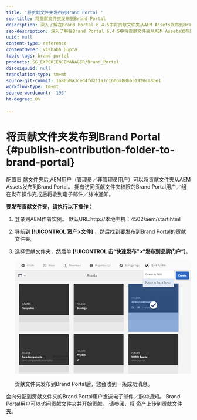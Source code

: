 ```yaml
---
title: '将贡献文件夹发布到Brand Portal '
seo-title: 将贡献文件夹发布到Brand Portal
description: 深入了解在Brand Portal 6.4.5中将贡献文件夹从AEM Assets发布到Brand Portal。
seo-description: 深入了解在Brand Portal 6.4.5中将贡献文件夹从AEM Assets发布到Brand Portal。
uuid: null
content-type: reference
contentOwner: Vishabh Gupta
topic-tags: brand-portal
products: SG_EXPERIENCEMANAGER/Brand_Portal
discoiquuid: null
translation-type: tm+mt
source-git-commit: 1a8658a3ced4fd211a1c1606a80bb51920ca8be1
workflow-type: tm+mt
source-wordcount: '193'
ht-degree: 0%

---
```



# 将贡献文件夹发布到Brand Portal {#publish-contribution-folder-to-brand-portal}

配置贡 [献文件夹后](brand-portal-configure-contribution-folder-properties.md),AEM用户（管理员／非管理员用户）可以将贡献文件夹从AEM Assets发布到Brand Portal。 拥有访问贡献文件夹权限的Brand Portal用户／组在发布操作完成后将收到电子邮件／脉冲通知。


**要发布贡献文件夹，请执行以下操作：**

1. 登录到AEM作者实例。
默认URL:http://本地主机：4502/aem/start.html
1. 导航到 **[!UICONTROL 资产>文件]** ，然后找到要发布到Brand Portal的贡献文件夹。
1. 选择贡献文件夹，然后单 **[!UICONTROL 击“快速发布”>“发布到品牌门户”]**。

   ![](assets/publish-contribution-folder-to-bp.png)

   贡献文件夹发布到Brand Portal后，您会收到一条成功消息。

会向分配到贡献文件夹的Brand Portal用户发送电子邮件／脉冲通知。 Brand Portal用户可以访问贡献文件夹并开始贡献。 请参阅，将 [资产上传到贡献文件夹](brand-portal-upload-assets-to-contribution-folder.md)。